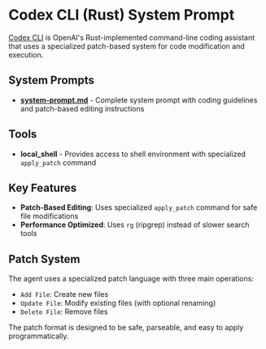 # Codex CLI (Rust) System Prompt

[Codex CLI](https://github.com/openai/codex) is OpenAI's Rust-implemented command-line coding assistant that uses a specialized patch-based system for code modification and execution.

## System Prompts

- **[system-prompt.md](system-prompt.md)** - Complete system prompt with coding guidelines and patch-based editing instructions

## Tools

- **local_shell** - Provides access to shell environment with specialized `apply_patch` command

## Key Features

- **Patch-Based Editing**: Uses specialized `apply_patch` command for safe file modifications
- **Performance Optimized**: Uses `rg` (ripgrep) instead of slower search tools

## Patch System

The agent uses a specialized patch language with three main operations:
- `Add File`: Create new files
- `Update File`: Modify existing files (with optional renaming)
- `Delete File`: Remove files

The patch format is designed to be safe, parseable, and easy to apply programmatically.
